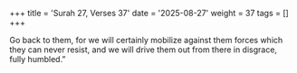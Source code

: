 +++
title = 'Surah 27, Verses 37'
date = '2025-08-27'
weight = 37
tags = []
+++

Go back to them, for we will certainly mobilize against them forces which they can never resist, and we will drive them out from there in disgrace, fully humbled.” 